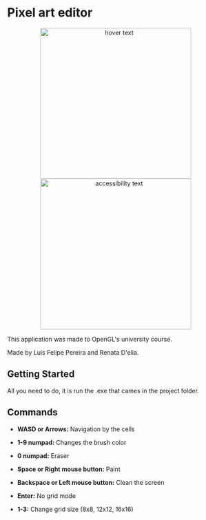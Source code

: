 # Pixel art editor

<p align="center">
  <img src="https://i.imgur.com/JeeODv7.png" width="350" title="hover text">
  <img src="https://i.imgur.com/7DO8G53.png" width="350" alt="accessibility text">
</p>

This application was made to OpenGL's university course.

Made by Luis Felipe Pereira and Renata D'elia.

## Getting Started
All you need to do, it is run the .exe that cames in the project folder.

## Commands

* **WASD or Arrows:** Navigation by the cells

* **1-9 numpad:** Changes the brush color

* **0 numpad:** Eraser

* **Space or Right mouse button:** Paint

* **Backspace or Left mouse button:** Clean the screen

* **Enter:** No grid mode

* **1-3:** Change grid size (8x8, 12x12, 16x16)
